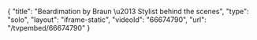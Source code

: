 {
    "title": "Beardimation by Braun \u2013 Stylist behind the scenes",
    "type": "solo",
    "layout": "iframe-static",
    "videoId": "66674790",
    "url": "\/tvpembed\/66674790"
}